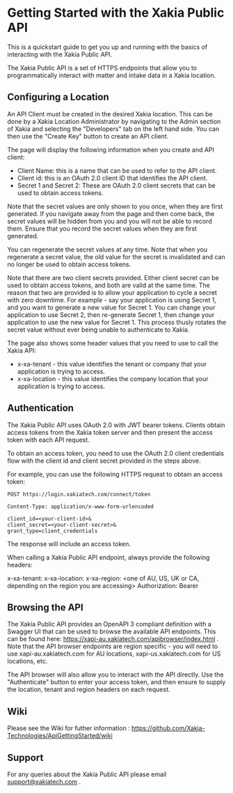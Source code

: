 # Getting Started with the Xakia Public API

This is a quickstart guide to get you up and running with the basics of interacting with the Xakia Public API. 

The Xakia Public API is a set of HTTPS endpoints that allow you to programmatically interact with matter and intake data in a Xakia location. 

## Configuring a Location 

An API Client must be created in the desired Xakia location. This can be done by a Xakia Location Administrator by navigating to the Admin section of Xakia and selecting the "Developers" tab on the left hand side. You can then use the "Create Key" button to create an API client. 

The page will display the following information when you create and API client:

  * Client Name: this is a name that can be used to refer to the API client. 
  * Client id: this is an OAuth 2.0 client ID that identifies the API client.
  * Secret 1 and Secret 2: These are OAuth 2.0 client secrets that can be used to obtain access tokens. 

Note that the secret values are only shown to you once, when they are first generated. If you navigate away from the page and then come back, the secret values will be hidden from you and you will not be able to record them. Ensure that you record the secret values when they are first generated. 

You can regenerate the secret values at any time. Note that when you regenerate a secret value, the old value for the secret is invalidated and can no longer be used to obtain access tokens. 

Note that there are two client secrets provided. Either client secret can be used to obtain access tokens, and both are valid at the same time. The reason that two are provided is to allow your application to cycle a secret with zero downtime. For example - say your application is using Secret 1, and you want to generate a new value for Secret 1. You can change your application to use Secret 2, then re-generate Secret 1, then change your application to use the new value for Secret 1. This process thusly rotates the secret value without ever being unable to authenticate to Xakia. 

The page also shows some header values that you need to use to call the Xakia API:

  * x-xa-tenant - this value identifies the tenant or company that your application is trying to access.
  * x-xa-location - this value identifies the company location that your application is trying to access. 

## Authentication

The Xakia Public API uses OAuth 2.0 with JWT bearer tokens. Clients obtain access tokens from the Xakia token server and then present the access token with each API request. 

To obtain an access token, you need to use the OAuth 2.0 client credentials flow with the client id and client secret provided in the steps above. 

For example, you can use the following HTTPS request to obtain an access token:

```
POST https://login.xakiatech.com/connect/token

Content-Type: application/x-www-form-urlencoded

client_id=<your-client-id>&
client_secret=<your-client-secret>&
grant_type=client_credentials 
```

The response will include an access token. 

When calling a Xakia Public API endpoint, always provide the following headers:

x-xa-tenant: <tenant ID from the API Key page>
x-xa-location: <location ID from the API Key page>
x-xa-region: <one of AU, US, UK or CA, depending on the region you are accessing>
Authorization: Bearer <your access token>
  
## Browsing the API 

The Xakia Public API provides an OpenAPI 3 compliant definition with a Swagger UI that can be used to browse the available API endpoints. This can be found here: https://xapi-au.xakiatech.com/apibrowser/index.html  . Note that the API browser endpoints are region specific - you will need to use xapi-au.xakiatech.com for AU locations, xapi-us.xakiatech.com for US locations, etc. 

The API browser will also allow you to interact with the API directly. Use the "Authenticate" button to enter your access token, and then ensure to supply the location, tenant and region headers on each request. 

## Wiki
 
Please see the Wiki for futher information : https://github.com/Xakia-Technologies/ApiGettingStarted/wiki
 
## Support 

For any queries about the Xakia Public API please email support@xakiatech.com . 

  


